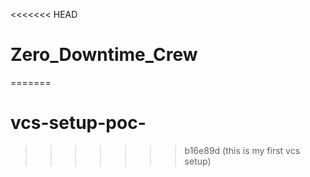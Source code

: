 <<<<<<< HEAD
# Zero_Downtime_Crew
=======
# vcs-setup-poc-
>>>>>>> b16e89d (this is my first vcs setup)
